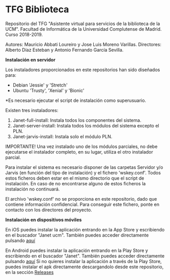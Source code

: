 # TFG Biblioteca
Repositorio del TFG "Asistente virtual para servicios de la biblioteca de la UCM".
Facultad de Informática de la Universidad Complutense de Madrid.
Curso 2018-2019.

Autores: Mauricio Abbati Loureiro y Jose Luis Moreno Varillas.
Directores: Alberto Díaz Esteban y Antonio Fernando García Sevilla.


**Instalación en servidor**

Los instaladores proporcionados en este repositorios han sido diseñados para:

 - Debian 'Jessie' y 'Stretch'
 - Ubuntu 'Trusty', 'Xenial' y 'Bionic'

*Es necesario ejecutar el script de instalación como superusuario.

Existen tres instaladores:

 1. Janet-full-install: Instala todos los componentes del sistema.
 2. Janet-server-install: Instala todos los módulos del sistema excepto el PLN.
 3. Janet-jarvis-install: Instala solo el módulo PLN.

IMPORTANTE! Una vez instalado uno de los módulos parciales, no debe ejecutarse el instalador completo, en su lugar, utiliza el otro instalador parcial.

Para instalar el sistema es necesario disponer de las carpetas Servidor y/o Jarvis (en función del tipo de instalación) y el fichero 'wskey.conf'. Todos estos ficheros deben estar en el mismo directorio que el script de instalación. En caso de no encontrarse alguno de estos ficheros la instalación no continuará.

El archivo 'wskey.conf' no se proporciona en este repositorio, dado que contiene información confidencial. Para conseguir este fichero, ponte en contacto con los directores del proyecto.

**Instalación en dispositivos móviles**

En iOS puedes instalar la aplicación entrando en la App Store y escribiendo en el buscador "Janet ucm". También puedes acceder directamente pulsando [aquí](https://itunes.apple.com/us/app/janet/id1451052771?l=es&ls=1&mt=8)

En Android puedes instalar la aplicación entrando en la Play Store y escribiendo en el buscador "Janet". También puedes acceder directamente pulsando [aquí](https://play.google.com/store/apps/details?id=ucm.fdi.android.speechtotext&hl=es_419)
Si no quieres instalar la aplicación a través de la Play Store, puedes instalar el apk directamente descargandolo desde este repositorio, en la sección [Releases](https://github.com/NILGroup/TFG-1819-Biblioteca/releases)
